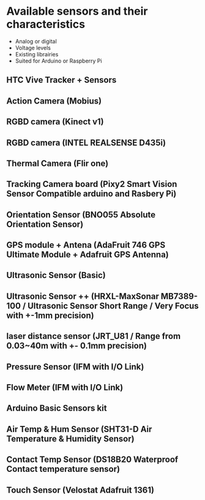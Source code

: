 # Available sensors and their characteristics

 - Analog or digital
 - Voltage levels
 - Existing librairies
 - Suited for Arduino or Raspberry Pi

## HTC Vive Tracker + Sensors	

## Action Camera (Mobius)

## RGBD camera	(Kinect v1)

## RGBD camera	(INTEL REALSENSE D435i)

## Thermal Camera	(Flir one)

## Tracking Camera board	(Pixy2 Smart Vision Sensor Compatible arduino and Rasbery Pi)

## Orientation Sensor	(BNO055 Absolute Orientation Sensor)

## GPS module + Antena (AdaFruit 746 GPS Ultimate Module + Adafruit GPS Antenna)

## Ultrasonic Sensor	(Basic)

## Ultrasonic Sensor ++	(HRXL-MaxSonar MB7389-100 / Ultrasonic Sensor Short Range / Very Focus with +-1mm precision)

## laser distance sensor	(JRT_U81 / Range from 0.03~40m with +- 0.1mm precision)

## Pressure Sensor	(IFM with I/O Link)

## Flow Meter	(IFM with I/O Link)

## Arduino Basic Sensors kit

## Air Temp & Hum Sensor (SHT31-D Air Temperature & Humidity Sensor)

## Contact Temp Sensor	(DS18B20 Waterproof Contact temperature sensor)

## Touch Sensor (Velostat Adafruit 1361)